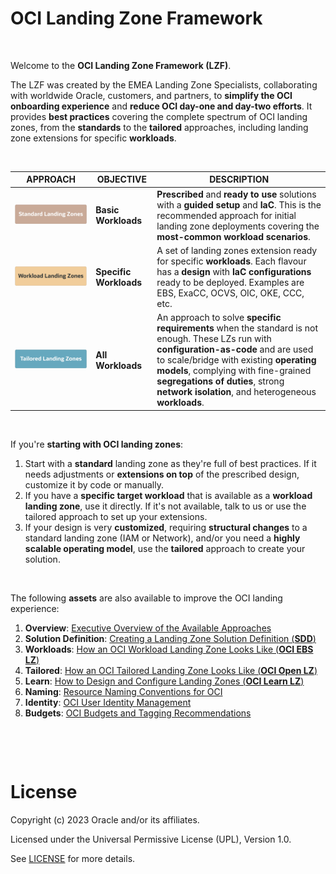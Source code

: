 # **OCI Landing Zone Framework**

&nbsp; 


Welcome to the **OCI Landing Zone Framework (LZF)**.

The LZF was created by the EMEA Landing Zone Specialists, collaborating with worldwide Oracle, customers, and partners, to **simplify the OCI onboarding experience** and **reduce OCI day-one and day-two efforts**. It provides **best practices** covering the complete spectrum of OCI landing zones, from the **standards** to the **tailored** approaches, including landing zone extensions for specific **workloads**.

&nbsp; 


| APPROACH  |  OBJECTIVE | DESCRIPTION | 
|---|---|---|
| <a href="/landing-zones/standard_landing_zones/standard_landing_zones.md" ><img src="images/slz.jpg" alt= “” width="500" height=""></a>  | **Basic Workloads** | **Prescribed** and **ready to use** solutions with a **guided setup** and  **IaC**. This is the  recommended approach for initial landing zone deployments covering the **most-common workload scenarios**.  | 
| <a href="workload_landing_zones/workload_landing_zones.md" ><img src="images/wlz.jpg" alt= “” width="500" height=""> </a>  | **Specific Workloads** | A set of landing zones extension ready for specific **workloads**. Each flavour has a **design** with **IaC configurations** ready to be deployed. Examples are EBS, ExaCC, OCVS, OIC, OKE, CCC, etc. |  
| <a href="tailored_landing_zones/tailored_landing_zones.md" ><img src="images/tlz.jpg" alt= “” width="500" height=""> </a>  | **All Workloads** | An approach to solve **specific requirements** when the standard is not enough. These LZs run with **configuration-as-code** and are used to scale/bridge with existing **operating models**, complying with fine-grained **segregations of duties**, strong **network isolation**, and heterogeneous **workloads**.  |  


&nbsp; 

If you're **starting with OCI landing zones**:
1. Start with a **standard** landing zone as they're full of best practices. If it needs adjustments or **extensions on top** of the prescribed design, customize it by code or manually. 
2. If you have a **specific target workload** that is available as a **workload landing zone**, use it directly. If it's not available, talk to us or use the tailored approach to set up your extensions.
3. If your design is very **customized**, requiring **structural changes** to a standard landing zone (IAM or Network), and/or you need a **highly scalable operating model**, use the **tailored** approach to create your solution.

&nbsp; 

The following **assets** are also available to improve the OCI landing experience:
1. **Overview**: [Executive Overview of the Available Approaches](/landing-zones/commons/EMEA_LandingZonesSpecialists_ExecOverview.pdf)
2. **Solution Definition**: [Creating a Landing Zone Solution Definition (**SDD**)](/landing-zones/commons/lz_solution_definition.md)
3. **Workloads**: [How an OCI Workload Landing Zone Looks Like (**OCI EBS LZ**)](https://github.com/oracle-quickstart/terraform-oci-open-lz/tree/master/examples/oci-ebs-lz)
4. **Tailored**: [How an OCI Tailored Landing Zone Looks Like (**OCI Open LZ**)](https://github.com/oracle-quickstart/terraform-oci-open-lz)
5. **Learn**: [How to Design and Configure Landing Zones (**OCI Learn LZ**)](https://github.com/oracle-quickstart/terraform-oci-open-lz/tree/master/examples/oci-learn-lz)
6. **Naming**: [Resource Naming Conventions for OCI](/landing-zones/commons/resource_naming_conventions.md)
7. **Identity**: [OCI User Identity Management](/landing-zones/commons/user_identity_management.md)
8. **Budgets**: [OCI Budgets and Tagging Recommendations](/landing-zones/commons/budgets_and_tagging.md)


&nbsp; 

&nbsp; 




# License

Copyright (c) 2023 Oracle and/or its affiliates.

Licensed under the Universal Permissive License (UPL), Version 1.0.

See [LICENSE](https://github.com/oracle-devrel/technology-engineering/blob/main/LICENSE) for more details.

